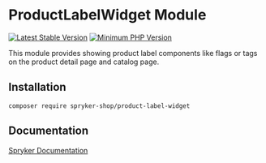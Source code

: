 # ProductLabelWidget Module
[![Latest Stable Version](https://poser.pugx.org/spryker-shop/product-label-widget/v/stable.svg)](https://packagist.org/packages/spryker-shop/product-label-widget)
[![Minimum PHP Version](https://img.shields.io/badge/php-%3E%3D%208.1-8892BF.svg)](https://php.net/)

This module provides showing product label components like flags or tags on the product detail page and catalog page.

## Installation

```
composer require spryker-shop/product-label-widget
```

## Documentation

[Spryker Documentation](https://docs.spryker.com)
